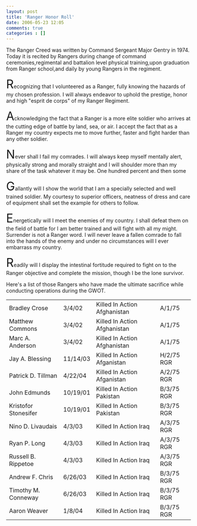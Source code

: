 ```yaml
---
layout: post
title: 'Ranger Honor Roll'
date: 2006-05-23 12:05
comments: true
categories : []
---  
```


The Ranger Creed was written by Command Sergeant Major Gentry in 1974. Today it is recited by Rangers during change of command ceremonies,regimental and battalion level physical training,upon graduation from Ranger school,and daily by young Rangers in the regiment.

<font size="6">R</font>ecognizing that I volunteered as a Ranger,   fully knowing the hazards of my chosen profession.  I will always endeavor to uphold the prestige, honor and high "esprit de corps" of my Ranger Regiment.

<font size="6">A</font>cknowledging the fact that a Ranger is a more elite soldier who arrives at the cutting edge of battle by land, sea, or air.  I accept the fact that as a Ranger my country expects me to move further, faster and fight harder than any other soldier.

<font size="6">N</font>ever shall I fail my comrades.  I will always keep myself mentally alert, physically strong and morally straight and I will shoulder more than my share of the task whatever it may be.  One hundred percent and then some

<font size="6">G</font>allantly will I show the world that I am a specially selected and well trained soldier. My courtesy to superior officers, neatness of dress and care of   equipment shall set the example for others to follow.

<font size="6">E</font>nergetically will I meet the enemies of my country.  I shall defeat them on the field of battle for I am better trained and will fight with all my might.  Surrender is not a Ranger word.  I will never leave a fallen comrade to fall into the hands of the enemy and under no circumstances will I ever embarrass my country.

<font size="6">R</font>eadily will I display the intestinal fortitude required to fight on to the Ranger objective and complete the mission, though I be the lone survivor.

Here's a list of those Rangers who have made the ultimate sacrifice while conducting operations during the GWOT.

<table>
<tr><td>Bradley Crose</td><td>3/4/02</td><td>Killed In Action Afghanistan</td><td>A/1/75</td></tr>
<tr><td>Matthew Commons</td><td>3/4/02</td><td>Killed In Action Afghanistan</td><td>A/1/75</td></tr>
<tr><td>Marc A. Anderson</td><td>3/4/02</td><td>Killed In Action Afghanistan</td><td>A/1/75</td></tr>

<tr><td>Jay A. Blessing</td><td>11/14/03</td><td>Killed In Action Afganistan</td><td>H/2/75 RGR</td></tr>
<tr><td>Patrick D. Tillman</td><td>4/22/04</td><td>Killed In Action Afganistan</td><td>A/2/75 RGR</td></tr>

<tr><td>John Edmunds</td><td>10/19/01</td><td>Killed In Action Pakistan</td><td>B/3/75 RGR</td></tr>
<tr><td>Kristofor Stonesifer</td><td>10/19/01</td><td>Killed In Action Pakistan</td><td>B/3/75 RGR</td></tr>
<tr><td>Nino D. Livaudais</td><td>4/3/03</td><td>Killed In Action Iraq</td><td>A/3/75 RGR</td></tr>
<tr><td>Ryan P. Long</td><td>4/3/03</td><td>Killed In Action Iraq</td><td>A/3/75 RGR</td></tr>
<tr><td>Russell B. Rippetoe</td><td>4/3/03</td><td>Killed In Action Iraq</td><td>A/3/75 RGR</td></tr>
<tr><td>Andrew F. Chris</td><td>6/26/03</td><td>Killed In Action Iraq</td><td>B/3/75 RGR</td></tr>
<tr><td>Timothy M. Conneway</td><td>6/26/03</td><td>Killed In Action Iraq</td><td>B/3/75 RGR</td></tr>
<tr><td>Aaron Weaver</td><td>1/8/04</td><td>Killed In Action Iraq</td><td>B/3/75 RGR</td></tr>
</table>


